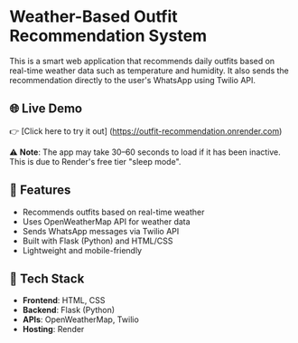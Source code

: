 # Weather-Based Outfit Recommendation System

This is a smart web application that recommends daily outfits based on real-time weather data such as temperature and humidity. It also sends the recommendation directly to the user's WhatsApp using Twilio API.

## 🌐 Live Demo

👉 [Click here to try it out]  (https://outfit-recommendation.onrender.com)

⚠️ **Note**: The app may take 30–60 seconds to load if it has been inactive. This is due to Render's free tier "sleep mode".

## 📌 Features

- Recommends outfits based on real-time weather
- Uses OpenWeatherMap API for weather data
- Sends WhatsApp messages via Twilio API
- Built with Flask (Python) and HTML/CSS
- Lightweight and mobile-friendly

## 🔧 Tech Stack

- **Frontend**: HTML, CSS
- **Backend**: Flask (Python)
- **APIs**: OpenWeatherMap, Twilio
- **Hosting**: Render

